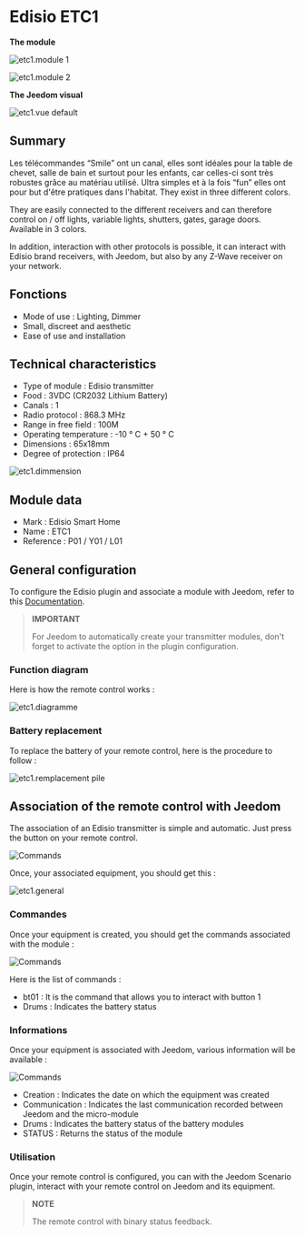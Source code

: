 # Edisio ETC1

**The module**

![etc1.module 1](images/etc1/etc1.module-1.jpg)

![etc1.module 2](images/etc1/etc1.module-2.png)

**The Jeedom visual**

![etc1.vue default](images/etc1/etc1.vue-default.jpg)

## Summary 

Les télécommandes “Smile” ont un canal, elles sont idéales pour la table de chevet, salle de bain et surtout pour les enfants, car celles-ci sont très robustes grâce au matériau utilisé. Ultra simples et à la fois “fun” elles ont pour but d'être pratiques dans l'habitat. They exist in three different colors.

They are easily connected to the different receivers and can therefore control on / off lights, variable lights, shutters, gates, garage doors. Available in 3 colors.

In addition, interaction with other protocols is possible, it can interact with Edisio brand receivers, with Jeedom, but also by any Z-Wave receiver on your network.

## Fonctions

-   Mode of use : Lighting, Dimmer
-   Small, discreet and aesthetic
-   Ease of use and installation

## Technical characteristics

-   Type of module : Edisio transmitter
-   Food : 3VDC (CR2032 Lithium Battery)
-   Canals : 1
-   Radio protocol : 868.3 MHz
-   Range in free field : 100M
-   Operating temperature : -10 ° C + 50 ° C
-   Dimensions : 65x18mm
-   Degree of protection : IP64

![etc1.dimmension](images/etc1/etc1.dimmension.png)

## Module data

-   Mark : Edisio Smart Home
-   Name : ETC1
-   Reference : P01 / Y01 / L01

## General configuration

To configure the Edisio plugin and associate a module with Jeedom, refer to this [Documentation](https://doc.jeedom.com/en_US/plugins/automation%20protocol/edisio/).

> **IMPORTANT**
>
> For Jeedom to automatically create your transmitter modules, don't forget to activate the option in the plugin configuration.

### Function diagram

Here is how the remote control works :

![etc1.diagramme](images/etc1/etc1.diagramme.jpg)

### Battery replacement

To replace the battery of your remote control, here is the procedure to follow :

![etc1.remplacement pile](images/etc1/etc1.remplacement-pile.jpg)

## Association of the remote control with Jeedom

The association of an Edisio transmitter is simple and automatic. Just press the button on your remote control.

![Commands](images/etc1/etc1.touche-c.jpg)

Once, your associated equipment, you should get this :

![etc1.general](images/etc1/etc1.general.jpg)

### Commandes

Once your equipment is created, you should get the commands associated with the module :

![Commands](images/etc1/etc1.commandes.jpg)

Here is the list of commands :

-   bt01 : It is the command that allows you to interact with button 1
-   Drums : Indicates the battery status

### Informations

Once your equipment is associated with Jeedom, various information will be available :

![Commands](images/etc1/etc1.informations.jpg)

-   Creation : Indicates the date on which the equipment was created
-   Communication : Indicates the last communication recorded between Jeedom and the micro-module
-   Drums : Indicates the battery status of the battery modules
-   STATUS : Returns the status of the module

### Utilisation

Once your remote control is configured, you can with the Jeedom Scenario plugin, interact with your remote control on Jeedom and its equipment.

> **NOTE**
>
> The remote control with binary status feedback.
